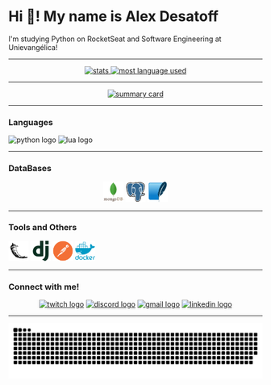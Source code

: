 # Hi 👋! My name is Alex Desatoff

I'm studying Python on RocketSeat and Software Engineering at Unievangélica!

---

<center>
  <a href="https://github.com/Desatoff">
    <img src="https://github-readme-stats.vercel.app/api?username=desatoff&hide_title=false&hide_rank=false&show_icons=true&include_all_commits=true&count_private=true&disable_animations=false&theme=dracula&locale=en&hide_border=false" height="150" alt="stats" />
    <img src="https://github-readme-stats.vercel.app/api/top-langs?username=desatoff&locale=en&hide_title=false&layout=compact&card_width=320&langs_count=5&theme=dracula&hide_border=false" height="150" alt= "most language used"/>
  </a>
</center>

---

<center>
  <a href="https://github.com/Desatoff">
    <img src="https://github-profile-summary-cards.vercel.app/api/cards/profile-details?username=Desatoff&layout=compact&card_width=320&langs_count=5&theme=dracula&hide_border=false" height="150" alt="summary card" />
  </a>
</center>

---

### Languages
<center>
  <div align="left">
    <img src="https://cdn.jsdelivr.net/gh/devicons/devicon@latest/icons/python/python-original.svg" height="40" alt="python logo"  />
    <img src="https://cdn.jsdelivr.net/gh/devicons/devicon@latest/icons/lua/lua-original.svg" height="40" alt="lua logo" />
  </div>
</center>

---

### DataBases
<center>
  <div>
    <img src="./assets/mongodb-white-bg.svg" height="40" alt="mongodb logo"/>
    <img src="./assets/postgresql-white-bg.svg" height="40" alt="postgresql logo"/>
    <img src="./assets/sqlite-white-bg.svg" height="40" alt="sqlite logo"/>
  </div>
</center>

---

### Tools and Others
<center>
  <div align="left">
    <img src="./assets/flask-white-bg.svg" height="40" alt="flask logo" />
    <img src="./assets/django-white-bg.svg" height="40" alt="django logo" />
    <img src="./assets/postman-white-bg.svg" height="40" alt="postman logo" />
    <img src="./assets/docker-white-bg.svg" height="40" alt="docker logo" />
    </div>
</center>

---

### Connect with me!
<center>
  <a href="https://www.twitch.tv/nuclefar" target="_blank"><img src="https://img.shields.io/static/v1?message=Twitch&logo=twitch&label=&color=9146FF&logoColor=white&labelColor=&style=for-the-badge" height="35" alt="twitch logo"  /></a>
  <a href="https://discord.gg/Q22EqJxNXM" target="_blank"><img src="https://img.shields.io/static/v1?message=Discord&logo=discord&label=&color=7289DA&logoColor=white&labelColor=&style=for-the-badge" height="35" alt="discord logo"  /></a>
  <a href="mailto:alexdesatoff2007@gmail.com"><img src="https://img.shields.io/static/v1?message=Gmail&logo=gmail&label=&color=D14836&logoColor=white&labelColor=&style=for-the-badge" height="35" alt="gmail logo"  /></a>
  <a href="https://www.linkedin.com/in/alex-desatoff-56a93934b/" target="_blank"><img src="https://img.shields.io/static/v1?message=LinkedIn&logo=linkedin&label=&color=0077B5&logoColor=white&labelColor=&style=for-the-badge" height="35" alt="linkedin logo"  /></a>
</center>

---

![snake gif](https://github.com/Desatoff/Desatoff/blob/output/github-snake-dark.svg)
